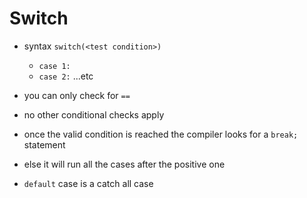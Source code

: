 # Switch

- syntax `switch(<test condition>)`
	- `case 1:`
	- `case 2:` ...etc

- you can only check for `==`
- no other conditional checks apply
- once the valid condition is reached the compiler looks for a `break;` statement
- else it will run all the cases after the positive one
- `default` case is a catch all case